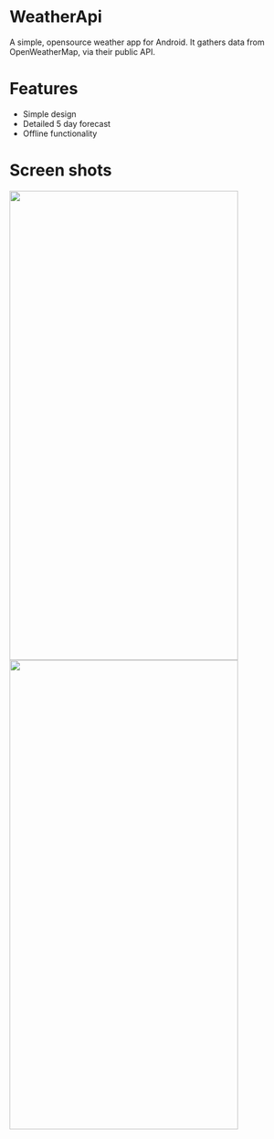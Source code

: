 # WeatherApi
A simple, opensource weather app for Android. It gathers data from OpenWeatherMap, via their public API.

# Features
* Simple design
* Detailed 5 day forecast
* Offline functionality

# Screen shots

<img src="https://user-images.githubusercontent.com/44678728/48697475-8cd39400-eb99-11e8-90c5-108d035ed433.png" width="400" height="822">
<img src="https://user-images.githubusercontent.com/44678728/48697513-a4ab1800-eb99-11e8-856d-656267888055.png" width="400" height="822">

